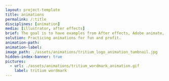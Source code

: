 ```yaml
---
layout: project-template
title: animations
permalink: /:title
disciplines: [animation]
media: [illustrator, after effects]
brief: The goal is to have examples from After effects, Adobe animate, CSS, JS etc
solution: Practicing animations for fun and profit.
animation-path:
animation-label:
image_path: ./assets/animations/tritium_logo_animation_tumbnail.jpg
hidden-index-banner: true
pictures:
  - url: ./assets/animations/tritium_wordmark_animation.gif
    label: tritium wordmark
---
```

